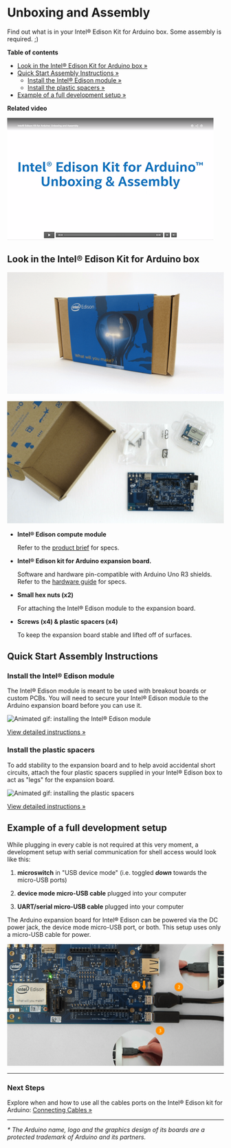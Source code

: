 # Unboxing and Assembly

Find out what is in your Intel® Edison Kit for Arduino box. Some assembly is required. ;)


**Table of contents**

* [Look in the Intel® Edison Kit for Arduino box »](#look-in-the-intel-edison-kit-for-arduino-box)
* [Quick Start Assembly Instructions »](#quick-start-assembly-instructions)
  * [Install the Intel® Edison module »](#install-the-intel-edison-module)
  * [Install the plastic spacers »](#install-the-plastic-spacers)
* [Example of a full development setup »](#example-of-a-full-development-setup)


**Related video**

[![Intel Edison Kit for Arduino: Unboxing and Assembly - screenshot](images/video_screenshot-unboxing_assembly.png)](https://software.intel.com/en-us/videos/intel-edison-kit-for-arduino-unboxing-and-assembly)


## Look in the Intel® Edison Kit for Arduino box

![Closed Intel® Edison retail box](images/retail_box.png)

![Unpacked Intel® Edison retail box](images/retail_box-unpacked.png)

* **Intel® Edison compute module**
  
  Refer to the [product brief](http://www.intel.com/support/edison/sb/CS-035277.htm) for specs. 

* **Intel® Edison kit for Arduino expansion board.**
  
  Software and hardware pin-compatible with Arduino Uno R3 shields. Refer to the [hardware guide](http://www.intel.com/support/edison/sb/CS-035275.htm) for specs.

* **Small hex nuts (x2)**
  
  For attaching the Intel® Edison module to the expansion board.

* **Screws (x4) & plastic spacers (x4)**
  
  To keep the expansion board stable and lifted off of surfaces.


## Quick Start Assembly Instructions


### Install the Intel® Edison module

The Intel® Edison module is meant to be used with breakout boards or custom PCBs. You will need to secure your Intel® Edison module to the Arduino expansion board before you can use it.

![Animated gif: installing the Intel® Edison module](images/module_install-animated.gif)

[View detailed instructions »](details-install_module.md)


### Install the plastic spacers

To add stability to the expansion board and to help avoid accidental short circuits, attach the four plastic spacers supplied in your Intel® Edison box to act as "legs" for the expansion board.

![Animated gif: installing the plastic spacers](images/spacer_install-animated.gif)

[View detailed instructions »](details-install_spacers.md)


## Example of a full development setup

While plugging in every cable is not required at this very moment, a development setup with serial communication for shell access would look like this:

1. **microswitch** in "USB device mode" (i.e. toggled **_down_** towards the micro-USB ports)

2. **device mode micro-USB cable** plugged into your computer

3. **UART/serial micro-USB cable** plugged into your computer

The Arduino expansion board for Intel® Edison can be powered via the DC power jack, the device mode micro-USB port, or both. This setup uses only a micro-USB cable for power.

![Cable and microswitch setup for Intel® Edison development](images/cables-full_dev_setup.png)

---

### Next Steps

Explore when and how to use all the cables ports on the Intel® Edison kit for Arduino: [Connecting Cables »](connecting_cables.md)

----

_* The Arduino name, logo and the graphics design of its boards are a protected trademark of Arduino and its partners._